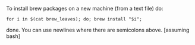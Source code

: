 To install brew packages on a new machine (from a text file) do:

```
for i in $(cat brew_leaves); do; brew install "$i";
```

done. You can use newlines where there are semicolons above. [assuming bash]
